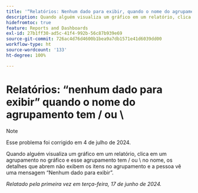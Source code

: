 ```yaml
---
title: '“Relatórios: Nenhum dado para exibir, quando o nome do agrupamento tem uma barra ou uma barra invertida”'
description: Quando alguém visualiza um gráfico em um relatório, clica em um agrupamento no gráfico e esse agrupamento tem uma barra ou uma barra invertida no nome, os detalhes que abrem não exibem os itens no agrupamento e a pessoa vê uma mensagem “Nenhum dado para exibir”.
hidefromtoc: true
feature: Reports and Dashboards
exl-id: 27b1ff30-ad5c-41f4-992b-56c87b939e69
source-git-commit: 726ac4d76d4600b1bea9a7db1571e41d6039dd00
workflow-type: ht
source-wordcount: '133'
ht-degree: 100%

---
```


# Relatórios: “nenhum dado para exibir” quando o nome do agrupamento tem / ou \

>[!NOTE]
>
>Esse problema foi corrigido em 4 de julho de 2024.

Quando alguém visualiza um gráfico em um relatório, clica em um agrupamento no gráfico e esse agrupamento tem / ou \ no nome, os detalhes que abrem não exibem os itens no agrupamento e a pessoa vê uma mensagem “Nenhum dado para exibir”.

_Relatado pela primeira vez em terça-feira, 17 de junho de 2024._
